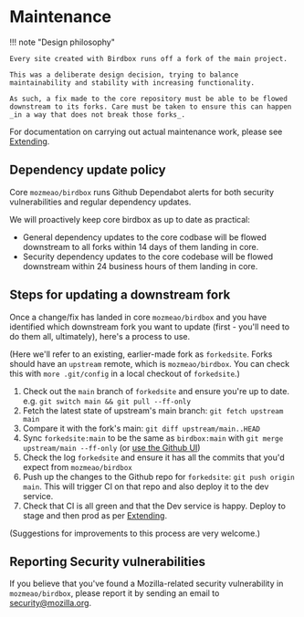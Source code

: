 # Maintenance

!!! note "Design philosophy"

    Every site created with Birdbox runs off a fork of the main project.

    This was a deliberate design decision, trying to balance maintainability and stability with increasing functionality.

    As such, a fix made to the core repository must be able to be flowed downstream to its forks. Care must be taken to ensure this can happen _in a way that does not break those forks_.

For documentation on carrying out actual maintenance work, please see [Extending](./extending.md).

## Dependency update policy

Core `mozmeao/birdbox` runs Github Dependabot alerts for both security vulnerabilities and regular dependency updates.

We will proactively keep core birdbox as up to date as practical:

* General dependency updates to the core codbase will be flowed downstream to all forks within 14 days of them landing in core.
* Security dependency updates to the core codebase will be flowed downstream within 24 business hours of them landing in core.

## Steps for updating a downstream fork

Once a change/fix has landed in core `mozmeao/birdbox` and you have identified which downstream fork you want to update (first - you'll need to do them all, ultimately), here's a process to use.

(Here we'll refer to an existing, earlier-made fork as `forkedsite`. Forks should have an `upstream` remote, which is `mozmeao/birdbox`. You can check this with `more .git/config` in a local checkout of `forkedsite`.)

1. Check out the `main` branch of `forkedsite` and ensure you're up to date. e.g. `git switch main && git pull --ff-only`
2. Fetch the latest state of upstream's main branch: `git fetch upstream main`
3. Compare it with the fork's main: `git diff upstream/main..HEAD`
4. Sync `forkedsite:main` to be the same as `birdbox:main` with `git merge upstream/main --ff-only` (or [use the Github UI](https://docs.github.com/en/pull-requests/collaborating-with-pull-requests/working-with-forks/syncing-a-fork))
5. Check the log `forkedsite` and ensure it has all the commits that you'd expect from `mozmeao/birdbox`
6. Push up the changes to the Github repo for `forkedsite`: `git push origin main`. This will trigger CI on that repo and also deploy it to the dev service.
7. Check that CI is all green and that the Dev service is happy. Deploy to stage and then prod as per [Extending](./extending.md).

(Suggestions for improvements to this process are very welcome.)

## Reporting Security vulnerabilities

If you believe that you've found a Mozilla-related security vulnerability in `mozmeao/birdbox`, please report it by sending an email to <security@mozilla.org>.
